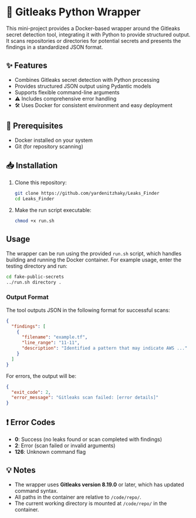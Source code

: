 # 🔐 Gitleaks Python Wrapper

This mini-project provides a Docker-based wrapper around the Gitleaks secret detection tool, integrating it with Python to provide structured output. It scans repositories or directories for potential secrets and presents the findings in a standardized JSON format.

## ✨ Features

-  Combines Gitleaks secret detection with Python processing
-  Provides structured JSON output using Pydantic models
-  Supports flexible command-line arguments
- ⚠ Includes comprehensive error handling
- 🛠 Uses Docker for consistent environment and easy deployment

## 📖 Prerequisites

-  Docker installed on your system
-  Git (for repository scanning)

## 📥 Installation

1. Clone this repository:
   ```bash
   git clone https://github.com/yardenitzhaky/Leaks_Finder
   cd Leaks_Finder
   ```

2. Make the run script executable:
   ```bash
   chmod +x run.sh
   ```

##  Usage

The wrapper can be run using the provided `run.sh` script, which handles building and running the Docker container.
For example usage, enter the testing directory and run:

```bash
cd fake-public-secrets
../run.sh directory .
```

###  Output Format

The tool outputs JSON in the following format for successful scans:

```json
{
  "findings": [
    {
      "filename": "example.tf",
      "line_range": "11-11",
      "description": "Identified a pattern that may indicate AWS ..."
    }
  ]
}
```

For errors, the output will be:

```json
{
  "exit_code": 2,
  "error_message": "Gitleaks scan failed: [error details]"
}
```

## ❗ Error Codes

-  **0**: Success (no leaks found or scan completed with findings)
-  **2**: Error (scan failed or invalid arguments)
-  **126**: Unknown command flag

## 💡 Notes

- The wrapper uses **Gitleaks version 8.19.0** or later, which has updated command syntax.
- All paths in the container are relative to `/code/repo/`.
- The current working directory is mounted at `/code/repo/` in the container.

